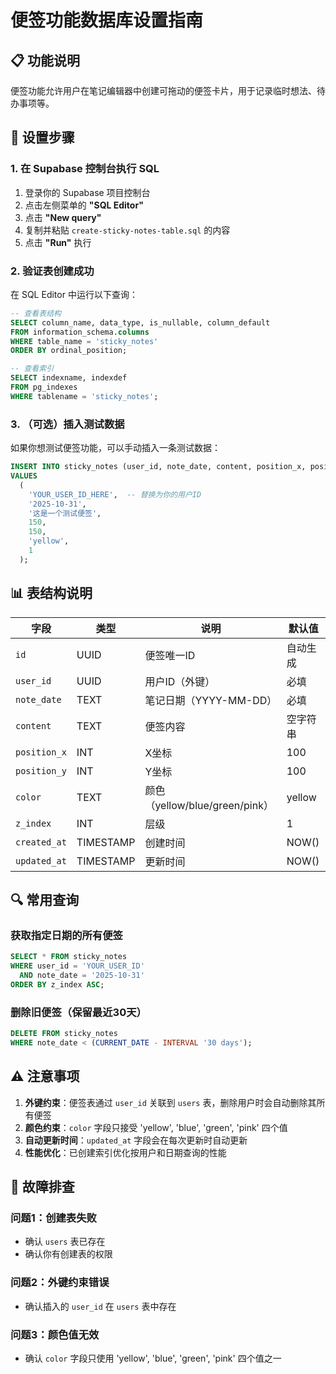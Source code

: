 # 便签功能数据库设置指南

## 📋 功能说明

便签功能允许用户在笔记编辑器中创建可拖动的便签卡片，用于记录临时想法、待办事项等。

## 🚀 设置步骤

### 1. 在 Supabase 控制台执行 SQL

1. 登录你的 Supabase 项目控制台
2. 点击左侧菜单的 **"SQL Editor"**
3. 点击 **"New query"**
4. 复制并粘贴 `create-sticky-notes-table.sql` 的内容
5. 点击 **"Run"** 执行

### 2. 验证表创建成功

在 SQL Editor 中运行以下查询：

```sql
-- 查看表结构
SELECT column_name, data_type, is_nullable, column_default
FROM information_schema.columns
WHERE table_name = 'sticky_notes'
ORDER BY ordinal_position;

-- 查看索引
SELECT indexname, indexdef
FROM pg_indexes
WHERE tablename = 'sticky_notes';
```

### 3. （可选）插入测试数据

如果你想测试便签功能，可以手动插入一条测试数据：

```sql
INSERT INTO sticky_notes (user_id, note_date, content, position_x, position_y, color, z_index)
VALUES 
  (
    'YOUR_USER_ID_HERE',  -- 替换为你的用户ID
    '2025-10-31',
    '这是一个测试便签',
    150,
    150,
    'yellow',
    1
  );
```

## 📊 表结构说明

| 字段 | 类型 | 说明 | 默认值 |
|------|------|------|--------|
| `id` | UUID | 便签唯一ID | 自动生成 |
| `user_id` | UUID | 用户ID（外键） | 必填 |
| `note_date` | TEXT | 笔记日期（YYYY-MM-DD） | 必填 |
| `content` | TEXT | 便签内容 | 空字符串 |
| `position_x` | INT | X坐标 | 100 |
| `position_y` | INT | Y坐标 | 100 |
| `color` | TEXT | 颜色（yellow/blue/green/pink） | yellow |
| `z_index` | INT | 层级 | 1 |
| `created_at` | TIMESTAMP | 创建时间 | NOW() |
| `updated_at` | TIMESTAMP | 更新时间 | NOW() |

## 🔍 常用查询

### 获取指定日期的所有便签

```sql
SELECT * FROM sticky_notes
WHERE user_id = 'YOUR_USER_ID'
  AND note_date = '2025-10-31'
ORDER BY z_index ASC;
```

### 删除旧便签（保留最近30天）

```sql
DELETE FROM sticky_notes
WHERE note_date < (CURRENT_DATE - INTERVAL '30 days');
```

## ⚠️ 注意事项

1. **外键约束**：便签表通过 `user_id` 关联到 `users` 表，删除用户时会自动删除其所有便签
2. **颜色约束**：`color` 字段只接受 'yellow', 'blue', 'green', 'pink' 四个值
3. **自动更新时间**：`updated_at` 字段会在每次更新时自动更新
4. **性能优化**：已创建索引优化按用户和日期查询的性能

## 🔧 故障排查

### 问题1：创建表失败
- 确认 `users` 表已存在
- 确认你有创建表的权限

### 问题2：外键约束错误
- 确认插入的 `user_id` 在 `users` 表中存在

### 问题3：颜色值无效
- 确认 `color` 字段只使用 'yellow', 'blue', 'green', 'pink' 四个值之一

